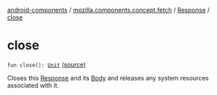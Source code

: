 [android-components](../../index.md) / [mozilla.components.concept.fetch](../index.md) / [Response](index.md) / [close](./close.md)

# close

`fun close(): `[`Unit`](https://kotlinlang.org/api/latest/jvm/stdlib/kotlin/-unit/index.html) [(source)](https://github.com/mozilla-mobile/android-components/blob/master/components/concept/fetch/src/main/java/mozilla/components/concept/fetch/Response.kt#L39)

Closes this [Response](index.md) and its [Body](-body/index.md) and releases any system resources associated with it.

